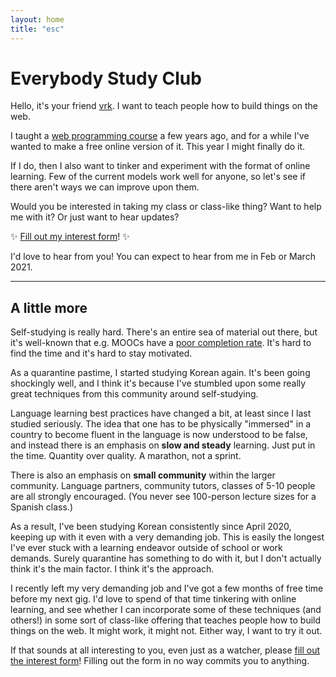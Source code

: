 ```yaml
---
layout: home
title: "esc"
---
```


# Everybody Study Club

Hello, it's your friend [vrk](https://github.com/vrk). I want to teach people how to build things on the web.

I taught a [web programming course](https://github.com/yayinternet/cs193x-course) a few years ago, and for a while I've wanted to make a free online version of it. This year I might finally do it.

If I do, then I also want to tinker and experiment with the format of online learning. Few of the current models work well for anyone, so let's see if there aren't ways we can improve upon them.

Would you be interested in taking my class or class-like thing? Want to help me with it? Or just want to hear updates?

✨ [Fill out my interest form](https://comingsoon)! ✨

I'd love to hear from you! You can expect to hear from me in Feb or March 2021.

---

## A little more

Self-studying is really hard. There's an entire sea of material out there, but it's well-known that e.g. MOOCs have a [poor completion rate](https://www.forbes.com/sites/dereknewton/2020/06/21/the-depressing-and-disheartening-news-about-moocs/?sh=3c7981cb76ed). It's hard to find the time and it's hard to stay motivated.

As a quarantine pastime, I started studying Korean again. It's been going shockingly well, and I think it's because I've stumbled upon some really great techniques from this community around self-studying.

Language learning best practices have changed a bit, at least since I last studied seriously. The idea that one has to be physically "immersed" in a country to become fluent in the language is now understood to be false, and instead there is an emphasis on **slow and steady** learning. Just put in the time. Quantity over quality. A marathon, not a sprint.

There is also an emphasis on **small community** within the larger community. Language partners, community tutors, classes of 5-10 people are all strongly encouraged. (You never see 100-person lecture sizes for a Spanish class.)

As a result, I've been studying Korean consistently since April 2020, keeping up with it even with a very demanding job. This is easily the longest I've ever stuck with a learning endeavor outside of school or work demands. Surely quarantine has something to do with it, but I don't actually think it's the main factor. I think it's the approach.

I recently left my very demanding job and I've got a few months of free time before my next gig. I'd love to spend of that time tinkering with online learning, and see whether I can incorporate some of these techniques (and others!) in some sort of class-like offering that teaches people how to build things on the web. It might work, it might not. Either way, I want to try it out.

If that sounds at all interesting to you, even just as a watcher, please [fill out the interest form](https://comingsoon)! Filling out the form in no way commits you to anything.

